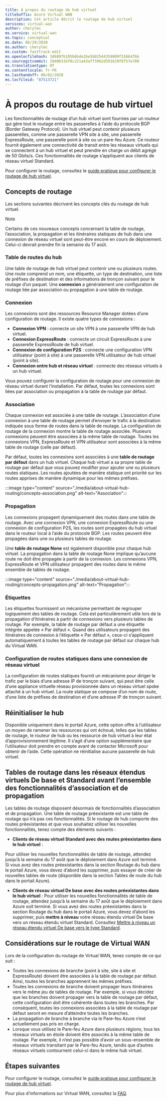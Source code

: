```yaml
---
title: À propos du routage de hub virtuel
titleSuffix: Azure Virtual WAN
description: Cet article décrit le routage de hub virtuel
services: virtual-wan
author: cherylmc
ms.service: virtual-wan
ms.topic: conceptual
ms.date: 06/29/2020
ms.author: cherylmc
ms.custom: fasttrack-edit
ms.openlocfilehash: 3d680fb105b6bde26e5b02544359009f316647bb
ms.sourcegitcommit: 29400316f0c221a43aff3962d591629f0757e780
ms.translationtype: HT
ms.contentlocale: fr-FR
ms.lasthandoff: 08/02/2020
ms.locfileid: "87513721"
---
```

# <a name="about-virtual-hub-routing"></a>À propos du routage de hub virtuel

Les fonctionnalités de routage d’un hub virtuel sont fournies par un routeur qui gère tout le routage entre les passerelles à l’aide du protocole BGP (Border Gateway Protocol). Un hub virtuel peut contenir plusieurs passerelles, comme une passerelle VPN site à site, une passerelle ExpressRoute, une passerelle point à site ou un pare-feu Azure. Ce routeur fournit également une connectivité de transit entre les réseaux virtuels qui se connectent à un hub virtuel et peut prendre en charge un débit agrégé de 50 Gbits/s. Ces fonctionnalités de routage s’appliquent aux clients de réseau virtuel Standard. 

Pour configurer le routage, consultez le [guide pratique pour configurer le routage de hub virtuel](how-to-virtual-hub-routing.md).

## <a name="routing-concepts"></a><a name="concepts"></a>Concepts de routage

Les sections suivantes décrivent les concepts clés du routage de hub virtuel.

> [!NOTE]
> Certains de ces nouveaux concepts concernant la table de routage, l’association, la propagation et les itinéraires statiques de hub dans une connexion de réseau virtuel sont peut-être encore en cours de déploiement. Celui-ci devrait prendre fin la semaine du 17 août.
>

### <a name="hub-route-table"></a><a name="hub-route"></a>Table de routes du hub

Une table de routage de hub virtuel peut contenir une ou plusieurs routes. Une route comprend un nom, une étiquette, un type de destination, une liste de préfixes de destination et des informations de tronçon suivant pour le routage d’un paquet. Une **connexion** a généralement une configuration de routage liée par association ou propagation à une table de routage.

### <a name="connection"></a><a name="connection"></a>Connexion

Les connexions sont des ressources Resource Manager dotées d’une configuration de routage. Il existe quatre types de connexions :

* **Connexion VPN** : connecte un site VPN à une passerelle VPN de hub virtuel.
* **Connexion ExpressRoute** : connecte un circuit ExpressRoute à une passerelle ExpressRoute de hub virtuel.
* **Connexion de configuration P2S** : connecte une configuration VPN utilisateur (point à site) à une passerelle VPN utilisateur de hub virtuel (point à site).
* **Connexion entre hub et réseau virtuel** : connecte des réseaux virtuels à un hub virtuel.

Vous pouvez configurer la configuration de routage pour une connexion de réseau virtuel durant l’installation. Par défaut, toutes les connexions sont liées par association ou propagation à la table de routage par défaut.

### <a name="association"></a><a name="association"></a>Association

Chaque connexion est associée à une table de routage. L’association d’une connexion à une table de routage permet d’envoyer le trafic à la destination indiquée sous forme de routes dans la table de routage. La configuration de routage de la connexion montre la table de routage associée.  Plusieurs connexions peuvent être associées à la même table de routage. Toutes les connexions VPN, ExpressRoute et VPN utilisateur sont associées à la même table de routage (celle par défaut).

Par défaut, toutes les connexions sont associées à une **table de routage par défaut** dans un hub virtuel. Chaque hub virtuel a sa propre table de routage par défaut que vous pouvez modifier pour ajouter une ou plusieurs routes statiques. Les routes ajoutées de manière statique ont priorité sur les routes apprises de manière dynamique pour les mêmes préfixes.

:::image type="content" source="./media/about-virtual-hub-routing/concepts-association.png" alt-text="Association":::

### <a name="propagation"></a><a name="propagation"></a>Propagation

Les connexions propagent dynamiquement des routes dans une table de routage. Avec une connexion VPN, une connexion ExpressRoute ou une connexion de configuration P2S, les routes sont propagées du hub virtuel dans le routeur local à l’aide du protocole BGP. Les routes peuvent être propagées dans une ou plusieurs tables de routage.

Une **table de routage None** est également disponible pour chaque hub virtuel. La propagation dans la table de routage None implique qu’aucune route ne doit être propagée à partir de la connexion. Les connexions VPN, ExpressRoute et VPN utilisateur propagent des routes dans le même ensemble de tables de routage.

:::image type="content" source="./media/about-virtual-hub-routing/concepts-propagation.png" alt-text="Propagation":::

### <a name="labels"></a><a name="static"></a>Étiquettes
Les étiquettes fournissent un mécanisme permettant de regrouper logiquement des tables de routage. Cela est particulièrement utile lors de la propagation d’itinéraires à partir de connexions vers plusieurs tables de routage. Par exemple, la table de routage par défaut a une étiquette intégrée appelée « Par défaut ». Quand des utilisateurs propagent des itinéraires de connexion à l’étiquette « Par défaut », ceux-ci s’appliquent automatiquement à toutes les tables de routage par défaut sur chaque hub du Virtual WAN. 

### <a name="configuring-static-routes-in-a-virtual-network-connection"></a><a name="static"></a>Configuration de routes statiques dans une connexion de réseau virtuel

La configuration de routes statiques fournit un mécanisme pour diriger le trafic par le biais d’une adresse IP de tronçon suivant, qui peut être celle d’une appliance virtuelle réseau provisionnée dans un réseau virtuel spoke attaché à un hub virtuel. La route statique se compose d’un nom de route, d’une liste de préfixes de destination et d’une adresse IP de tronçon suivant.

## <a name="reset-hub"></a><a name="route"></a>Réinitialiser le hub
Disponible uniquement dans le portail Azure, cette option offre à l’utilisateur un moyen de ramener les ressources qui ont échoué, telles que les tables de routage, le routeur de hub ou les ressource de hub virtuel à leur état d’approvisionnement légitime. Il s’agit d’une option supplémentaire que l’utilisateur doit prendre en compte avant de contacter Microsoft pour obtenir de l’aide. Cette opération ne réinitialise aucune passerelle de hub virtuel. 

## <a name="route-tables-in-basic-and-standard-virtual-wans-prior-to-the-feature-set-of-association-and-propagation"></a><a name="route"></a>Tables de routage dans les réseaux étendus virtuels De base et Standard avant l’ensemble des fonctionnalités d’association et de propagation

Les tables de routage disposent désormais de fonctionnalités d’association et de propagation. Une table de routage préexistante est une table de routage qui n’a pas ces fonctionnalités. Si le routage de hub comporte des routes préexistantes et que vous souhaitez utiliser les nouvelles fonctionnalités, tenez compte des éléments suivants :

* **Clients de réseau virtuel Standard avec des routes préexistantes dans le hub virtuel** :

Pour utiliser les nouvelles fonctionnalités de table de routage, attendez jusqu’à la semaine du 17 août que le déploiement dans Azure soit terminé. Si vous avez des routes préexistantes dans la section Routage du hub dans le portail Azure, vous devez d’abord les supprimer, puis essayer de créer de nouvelles tables de route (disponible dans la section Tables de route du hub dans le portail Azure).

* **Clients de réseau virtuel De base avec des routes préexistantes dans le hub virtuel** : Pour utiliser les nouvelles fonctionnalités de table de routage, attendez jusqu’à la semaine du 17 août que le déploiement dans Azure soit terminé. Si vous avez des routes préexistantes dans la section Routage du hub dans le portail Azure, vous devez d’abord les supprimer, puis **mettre à niveau** votre réseau étendu virtuel De base vers un réseau étendu virtuel Standard. Consultez [Mettre à niveau un réseau étendu virtuel De base vers le type Standard](upgrade-virtual-wan.md).

## <a name="virtual-wan-routing-considerations"></a><a name="considerations"></a>Considérations sur le routage de Virtual WAN

Lors de la configuration du routage de Virtual WAN, tenez compte de ce qui suit :

* Toutes les connexions de branche (point à site, site à site et ExpressRoute) doivent être associées à la table de routage par défaut. Ainsi, toutes les branches apprennent les mêmes préfixes.
* Toutes les connexions de branche doivent propager leurs itinéraires vers le même jeu de tables de routage. Par exemple, si vous décidez que les branches doivent propager vers la table de routage par défaut, cette configuration doit être cohérente dans toutes les branches. Par conséquent, toutes les connexions associées à la table de routage par défaut seront en mesure d’atteindre toutes les branches.
* La propagation de branche à branche via le Pare-feu Azure n’est actuellement pas pris en charge.
* Lorsque vous utilisez le Pare-feu Azure dans plusieurs régions, tous les réseaux virtuels en étoile doivent être associés à la même table de routage. Par exemple, il n’est pas possible d’avoir un sous-ensemble de réseaux virtuels transitant par le Pare-feu Azure, tandis que d’autres réseaux virtuels contournent celui-ci dans le même hub virtuel.

## <a name="next-steps"></a>Étapes suivantes

Pour configurer le routage, consultez le [guide pratique pour configurer le routage de hub virtuel](how-to-virtual-hub-routing.md).

Pour plus d’informations sur Virtual WAN, consultez la [FAQ](virtual-wan-faq.md).
